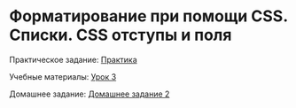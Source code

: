 # Форматирование при помощи CSS. Списки. CSS отступы и поля

Практическое задание: [Практика](practice.pdf)

Учебные материалы: [Урок 3](tutorial03.pdf)

Домашнее задание: [Домашнее задание 2](hw02.pdf)
